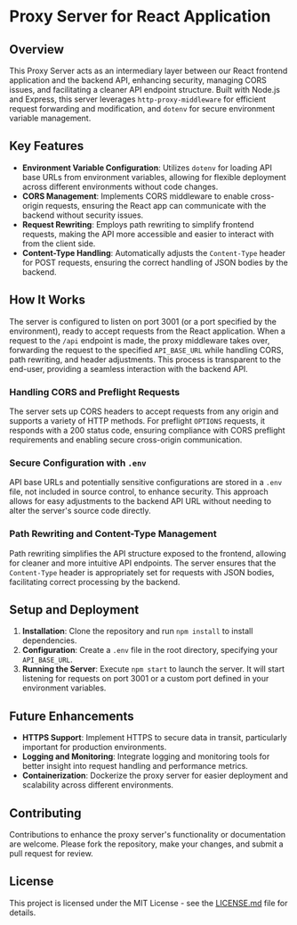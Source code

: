 # Proxy Server for React Application

## Overview

This Proxy Server acts as an intermediary layer between our React frontend application and the backend API, enhancing security, managing CORS issues, and facilitating a cleaner API endpoint structure. Built with Node.js and Express, this server leverages `http-proxy-middleware` for efficient request forwarding and modification, and `dotenv` for secure environment variable management.

## Key Features

- **Environment Variable Configuration**: Utilizes `dotenv` for loading API base URLs from environment variables, allowing for flexible deployment across different environments without code changes.
- **CORS Management**: Implements CORS middleware to enable cross-origin requests, ensuring the React app can communicate with the backend without security issues.
- **Request Rewriting**: Employs path rewriting to simplify frontend requests, making the API more accessible and easier to interact with from the client side.
- **Content-Type Handling**: Automatically adjusts the `Content-Type` header for POST requests, ensuring the correct handling of JSON bodies by the backend.

## How It Works

The server is configured to listen on port 3001 (or a port specified by the environment), ready to accept requests from the React application. When a request to the `/api` endpoint is made, the proxy middleware takes over, forwarding the request to the specified `API_BASE_URL` while handling CORS, path rewriting, and header adjustments. This process is transparent to the end-user, providing a seamless interaction with the backend API.

### Handling CORS and Preflight Requests

The server sets up CORS headers to accept requests from any origin and supports a variety of HTTP methods. For preflight `OPTIONS` requests, it responds with a 200 status code, ensuring compliance with CORS preflight requirements and enabling secure cross-origin communication.

### Secure Configuration with `.env`

API base URLs and potentially sensitive configurations are stored in a `.env` file, not included in source control, to enhance security. This approach allows for easy adjustments to the backend API URL without needing to alter the server's source code directly.

### Path Rewriting and Content-Type Management

Path rewriting simplifies the API structure exposed to the frontend, allowing for cleaner and more intuitive API endpoints. The server ensures that the `Content-Type` header is appropriately set for requests with JSON bodies, facilitating correct processing by the backend.

## Setup and Deployment

1. **Installation**: Clone the repository and run `npm install` to install dependencies.
2. **Configuration**: Create a `.env` file in the root directory, specifying your `API_BASE_URL`.
3. **Running the Server**: Execute `npm start` to launch the server. It will start listening for requests on port 3001 or a custom port defined in your environment variables.

## Future Enhancements

- **HTTPS Support**: Implement HTTPS to secure data in transit, particularly important for production environments.
- **Logging and Monitoring**: Integrate logging and monitoring tools for better insight into request handling and performance metrics.
- **Containerization**: Dockerize the proxy server for easier deployment and scalability across different environments.

## Contributing

Contributions to enhance the proxy server's functionality or documentation are welcome. Please fork the repository, make your changes, and submit a pull request for review.

## License

This project is licensed under the MIT License - see the [LICENSE.md](LICENSE) file for details.
